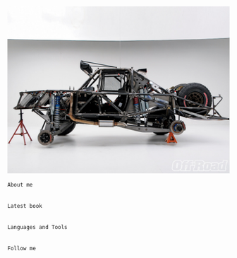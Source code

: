 ![Header](https://github.com/greck2908/greck2908/blob/main/Assets/2eafd65d5d9732da3494fdb3df4564e294530ce8.jpg "Header")


    About me


    Latest book


    Languages and Tools


    Follow me